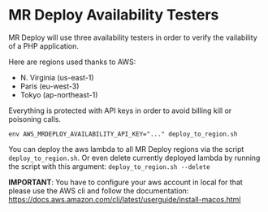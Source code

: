 # MR Deploy Availability Testers

MR Deploy will use three availability testers in order to verify the vailability of a PHP application.

Here are regions used thanks to AWS:

- N. Virginia (us-east-1)
- Paris (eu-west-3)
- Tokyo (ap-northeast-1)

Everything is protected with API keys in order to avoid billing kill or poisoning calls.
```shell
env AWS_MRDEPLOY_AVAILABILITY_API_KEY="..." deploy_to_region.sh 
```

You can deploy the aws lambda to all MR Deploy regions via the script ``deploy_to_region.sh``.
Or even delete currently deployed lambda by running the script with this argument: ``deploy_to_region.sh --delete``

**IMPORTANT**: You have to configure your aws account in local for that please use the AWS cli and follow the documentation: https://docs.aws.amazon.com/cli/latest/userguide/install-macos.html